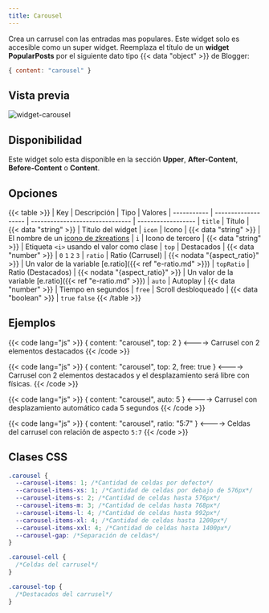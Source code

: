 ```yaml
---
title: Carousel
---
```


Crea un carrusel con las entradas mas populares. Este widget solo es accesible como un super widget. Reemplaza el título de un **widget PopularPosts** por el siguiente dato tipo {{< data "object" >}} de Blogger:

```js
{ content: "carousel" }
```

## Vista previa

![widget-carousel](/images/widgets/carousel.png)


## Disponibilidad

Este widget solo esta disponible en la sección **Upper**, **After-Content**, **Before-Content** o **Content**.

## Opciones

{{< table >}}
| Key         | Descripción         | Tipo                            | Valores
| ----------- | ------------------- | ------------------------------- | ------------------
| `title`     | Título              | {{< data "string" >}}           | Titulo del widget
| `icon`      | Icono               | {{< data "string" >}}           | El nombre de un [icono de zkreations](https://icons.zkreations.com/)
| `i`         | Icono de tercero    | {{< data "string" >}}           | Etiqueta `<i>` usando el valor como clase
| `top`       | Destacados          | {{< data "number" >}}           | `0` `1` `2`  `3`
| `ratio`     | Ratio (Carrusel)    | {{< nodata "{aspect_ratio}" >}} | Un valor de la variable [e.ratio]({{< ref "e-ratio.md" >}})
| `topRatio`  | Ratio (Destacados)  | {{< nodata "{aspect_ratio}" >}} | Un valor de la variable [e.ratio]({{< ref "e-ratio.md" >}})
| `auto`      | Autoplay            | {{< data "number" >}}           | Tiempo en segundos
| `free`      | Scroll desbloqueado | {{< data "boolean" >}}          | `true` `false`
{{< /table >}}

## Ejemplos

{{< code lang="js" >}}
{ content: "carousel", top: 2 }
<---->
Carrusel con 2 elementos destacados
{{< /code >}}

{{< code lang="js" >}}
{ content: "carousel", top: 2, free: true }
<---->
Carrusel con 2 elementos destacados y el desplazamiento será libre con físicas.
{{< /code >}}

{{< code lang="js" >}}
{ content: "carousel", auto: 5 }
<---->
Carrusel con desplazamiento automático cada 5 segundos
{{< /code >}}

{{< code lang="js" >}}
{ content: "carousel", ratio: "5:7" }
<---->
Celdas del carrusel con relación de aspecto `5:7`
{{< /code >}}

## Clases CSS

```css
.carousel {
  --carousel-items: 1; /*Cantidad de celdas por defecto*/
  --carousel-items-xs: 1; /*Cantidad de celdas por debajo de 576px*/
  --carousel-items-s: 2; /*Cantidad de celdas hasta 576px*/
  --carousel-items-m: 3; /*Cantidad de celdas hasta 768px*/
  --carousel-items-l: 4; /*Cantidad de celdas hasta 992px*/
  --carousel-items-xl: 4; /*Cantidad de celdas hasta 1200px*/
  --carousel-items-xxl: 4; /*Cantidad de celdas hasta 1400px*/
  --carousel-gap: /*Separación de celdas*/
}

.carousel-cell {
  /*Celdas del carrusel*/
}

.carousel-top {
  /*Destacados del carrusel*/
}
```
